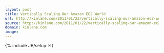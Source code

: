 ```yaml
---
layout: post
title: Vertically Scaling Our Amazon EC2 World
url: http://kinlane.com/2011/01/22/vertically-scaling-our-amazon-ec2-world/
source: http://kinlane.com/2011/01/22/vertically-scaling-our-amazon-ec2-world/
domain: kinlane.com
image: 
---
```

{% include JB/setup %}<p></p>
